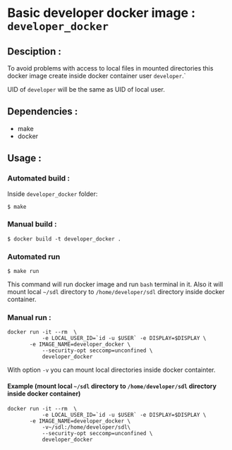 # Basic developer docker image : `developer_docker`

## Desciption : 
To avoid problems with access to local files in mounted directories
this docker image create inside docker container user `developer`.`

UID of `developer` will be the same as UID of local user.

## Dependencies :
 - make
 - docker
 
## Usage :
### Automated build :

Inside `developer_docker` folder:

```
$ make 
```

### Manual build :

```
$ docker build -t developer_docker .
```

### Automated run

```
$ make run
```
This command will run docker image and run `bash` terminal in it. 
Also it will mount local `~/sdl` directory to `/home/developer/sdl` directory inside docker container.

### Manual run :

```
docker run -it --rm  \
           -e LOCAL_USER_ID=`id -u $USER` -e DISPLAY=$DISPLAY \
	   -e IMAGE_NAME=developer_docker \
           --security-opt seccomp=unconfined \
           developer_docker
```

With option `-v` you can mount local directories inside docker containter.

#### Example (mount local `~/sdl` directory to `/home/developer/sdl` directory inside docker container)

```
docker run -it --rm  \
           -e LOCAL_USER_ID=`id -u $USER` -e DISPLAY=$DISPLAY \
	   -e IMAGE_NAME=developer_docker \
           -v~/sdl:/home/developer/sdl\
           --security-opt seccomp=unconfined \
           developer_docker
```

